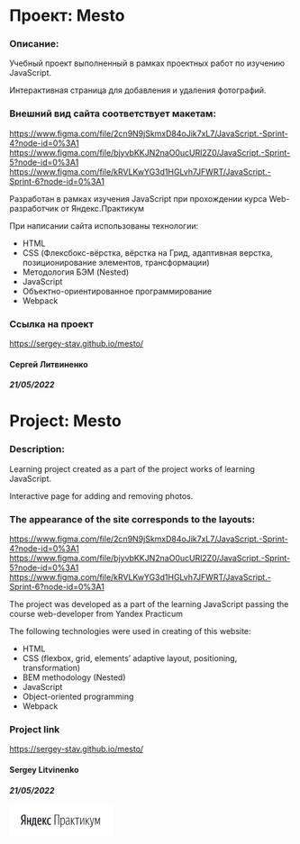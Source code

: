 # Проект: Mesto

### Описание:
Учебный проект выполненный в рамках проектных работ по изучению JavaScript.

Интерактивная страница для добавления и удаления фотографий.

### Внешний вид сайта соответствует макетам:
https://www.figma.com/file/2cn9N9jSkmxD84oJik7xL7/JavaScript.-Sprint-4?node-id=0%3A1
https://www.figma.com/file/bjyvbKKJN2naO0ucURl2Z0/JavaScript.-Sprint-5?node-id=0%3A1
https://www.figma.com/file/kRVLKwYG3d1HGLvh7JFWRT/JavaScript.-Sprint-6?node-id=0%3A1

Разработан в рамках изучения JavaScript при прохождении курса
Web-разработчик от Яндекс.Практикум

При написании сайта использованы технологии:
- HTML
- CSS (Флексбокс-вёрстка, вёрстка на Грид, адаптивная верстка, позиционирование элементов, трансформации)
- Методология БЭМ (Nested)
- JavaScript
- Объектно-ориентированное программирование
- Webpack
### Ссылка на проект
https://sergey-stav.github.io/mesto/

#### __Сергей Литвиненко__
#### **_21/05/2022_**

# Project: Mesto

### Description:
Learning project created as a part of the project works of learning JavaScript.

Interactive page for adding and removing photos.

### The appearance of the site corresponds to the layouts:
https://www.figma.com/file/2cn9N9jSkmxD84oJik7xL7/JavaScript.-Sprint-4?node-id=0%3A1
https://www.figma.com/file/bjyvbKKJN2naO0ucURl2Z0/JavaScript.-Sprint-5?node-id=0%3A1
https://www.figma.com/file/kRVLKwYG3d1HGLvh7JFWRT/JavaScript.-Sprint-6?node-id=0%3A1

The project was developed as a part of the learning JavaScript passing the course
web-developer from Yandex Practicum

The following technologies were used in creating of this website:
-	HTML
-	CSS (flexbox, grid, elements’ adaptive layout, positioning, transformation)
-	BEM methodology (Nested)
- JavaScript
- Object-oriented programming
- Webpack

### Project link
https://sergey-stav.github.io/mesto/

#### __Sergey Litvinenko__
#### **_21/05/2022_**

<img src="./images/Prakticum.png" width="183px">
